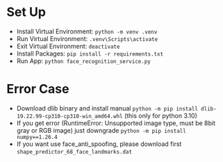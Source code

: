 # Set Up
- Install Virtual Environment: `python -m venv .venv`
- Run Virtual Environment: `.venv\Scripts\activate`
- Exit Virtual Environment: `deactivate`
- Install Packages: `pip install -r requirements.txt`
- Run App: `python face_recognition_service.py`

# Error Case
- Download dlib binary and install manual `python -m pip install dlib-19.22.99-cp310-cp310-win_amd64.whl` (this only for python 3.10)
- If you get error (RuntimeError: Unsupported image type, must be 8bit gray or RGB image) just downgrade `python -m pip install numpy==1.26.4`
- If you want use face_anti_spoofing, please download first `shape_predictor_68_face_landmarks.dat`